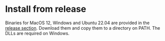 # Install from release
Binaries for MacOS 12, Windows and Ubuntu 22.04 are provided in the [release section](https://github.com/JCWasmx86/Swift-MesonLSP/releases/tag/v2.0).
Download them and copy them to a directory on PATH. The DLLs are required on Windows.
